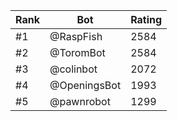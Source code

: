 Rank|Bot|Rating
---|---|---
#1|@RaspFish|2584
#2|@ToromBot|2584
#3|@colinbot|2072
#4|@OpeningsBot|1993
#5|@pawnrobot|1299
